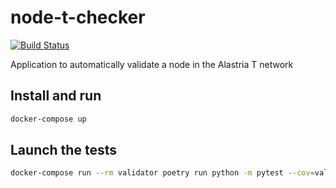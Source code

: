 # node-t-checker

[![Build Status](https://travis-ci.org/alastria/node-t-checker.svg?branch=master)](https://travis-ci.org/alastria/node-t-checker)

Application to automatically validate a node in the Alastria T network

## Install and run

```bash
docker-compose up
```

## Launch the tests

``` bash
docker-compose run --rm validator poetry run python -m pytest --cov=validator
```
